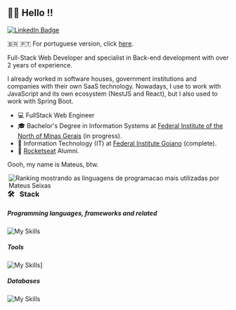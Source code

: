 ## 👋🏼 Hello !!

[![LinkedIn Badge](https://img.shields.io/badge/LinkedIn-0077B5?style=for-the-badge&logo=linkedin)](https://www.linkedin.com/in/mateuseixas/)

🇧🇷 🇵🇹 For portuguese version, click [here](./README-PT.md).

Full-Stack Web Developer and specialist in Back-end development with over 2 years of experience.

I already worked in software houses, government institutions and companies with their own SaaS technology. Nowadays, I use to work with JavaScript and its own ecosystem (NestJS and React), but I also used to work with Spring Boot.

- 💻 FullStack Web Engineer
- 🎓 Bachelor's Degree in Information Systems at [Federal Institute of the North of Minas Gerais](https://ifnmg.edu.br/januaria) (in progress).
- 💾 Information Technology (IT) at [Federal Institute Goiano](https://ifgoiano.edu.br/urutai) (complete).
- 🚀 [Rocketseat](https://www.rocketseat.com.br/) Alumni.

Oooh, my name is Mateus, btw.

<div>
  <img align="right"
    src="https://github-readme-stats.vercel.app/api/top-langs/?username=Seiixas&layout=compact&langs_count=10&theme=radical"
    alt="Ranking mostrando as linguagens de programacao mais utilizadas por Mateus Seixas">
</div>
<div align="left">

### 🛠 &nbsp; Stack

##### Programming languages, frameworks and related

![My Skills](https://skillicons.dev/icons?i=js,ts,java,nodejs,spring)

##### Tools

![My Skills](https://skillicons.dev/icons?i=docker,git,bash,vscode,linux&theme=dark)]

##### Databases

![My Skills](https://skillicons.dev/icons?i=postgres,mysql,sqlite&theme=dark)

</div>
